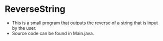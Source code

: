 # ReverseString

- This is a small program that outputs the reverse of a string that is input by the user.
- Source code can be found in Main.java.
